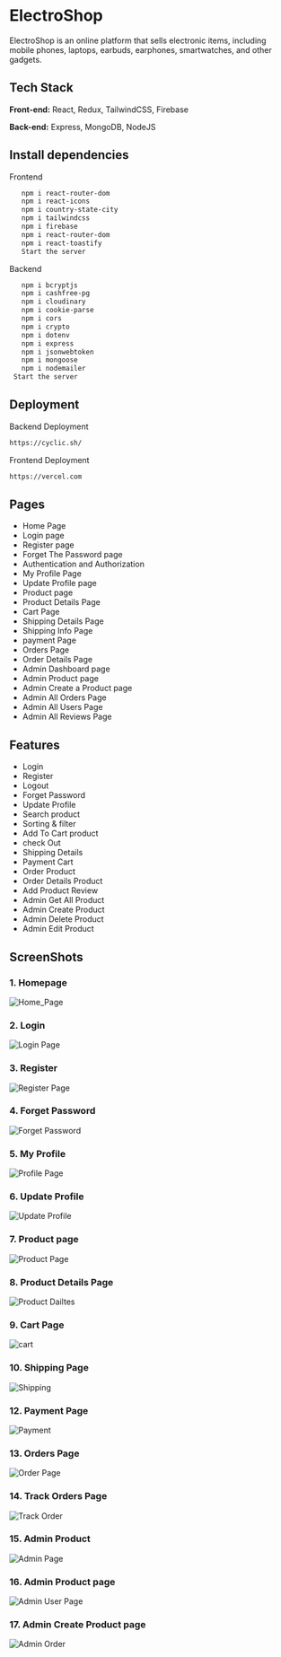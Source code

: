 # ElectroShop

ElectroShop is an online platform that sells electronic items, including mobile phones, laptops, earbuds, earphones, smartwatches, and other gadgets.

## Tech Stack

**Front-end:** React, Redux, TailwindCSS, Firebase

**Back-end:** Express, MongoDB, NodeJS  

## Install dependencies

 Frontend
```bash
   npm i react-router-dom
   npm i react-icons
   npm i country-state-city
   npm i tailwindcss
   npm i firebase
   npm i react-router-dom
   npm i react-toastify
   Start the server
```
 Backend
```bash
   npm i bcryptjs
   npm i cashfree-pg
   npm i cloudinary
   npm i cookie-parse
   npm i cors
   npm i crypto
   npm i dotenv
   npm i express
   npm i jsonwebtoken
   npm i mongoose
   npm i nodemailer
 Start the server
```
## Deployment

Backend Deployment
```bash
https://cyclic.sh/
```
Frontend Deployment
```bash
https://vercel.com
```

## Pages

-   Home Page
-   Login page
-   Register page
-   Forget The Password page
-   Authentication and Authorization
-   My Profile Page
-   Update Profile page
-   Product page
-   Product Details Page
-   Cart Page
-   Shipping Details Page
-   Shipping Info Page
-   payment Page
-   Orders Page
-   Order Details Page
-   Admin Dashboard page
-   Admin Product page
-   Admin Create a Product page
-   Admin All Orders Page
-   Admin All Users Page
-   Admin All Reviews Page

## Features

-   Login
-   Register
-   Logout
-   Forget Password
-   Update Profile
-   Search product
-   Sorting & filter
-   Add To Cart product
-   check Out
-   Shipping Details
-   Payment Cart
-   Order Product
-   Order Details Product
-   Add Product Review
-   Admin Get All Product
-   Admin Create Product
-   Admin Delete Product
-   Admin Edit Product
## ScreenShots

### 1. Homepage
![Home_Page](https://github.com/user-attachments/assets/0fbcdc7b-4ea0-4d27-9aa0-40ab74a172f9)

### 2. Login
![Login Page](https://github.com/user-attachments/assets/599b805f-1392-4f4a-938d-3c9796f5d0a7)

### 3. Register
![Register Page](https://github.com/user-attachments/assets/e51ac881-4ed1-40f5-b506-cbde1adcd40e)

### 4. Forget Password
![Forget Password](https://github.com/user-attachments/assets/d40f0564-20ca-4ede-85ce-ee418a9a20a4)

### 5. My Profile
![Profile Page](https://github.com/user-attachments/assets/19cf9fb5-a3aa-4146-999c-f563c9595be2)

### 6. Update Profile
![Update Profile](https://github.com/user-attachments/assets/52b65b76-96db-4296-8adc-6f4a23a33cab)

### 7. Product page
![Product Page](https://github.com/user-attachments/assets/31b5116f-e830-4829-90cd-96b1e27969c8)

### 8. Product Details Page
![Product Dailtes](https://github.com/user-attachments/assets/1691d1d0-8c39-4f51-ab75-1c2f2e5a9be6)

### 9. Cart Page
![cart](https://github.com/user-attachments/assets/33d6279b-3513-4cbf-8c67-dcf5c6e60c92)

### 10. Shipping Page
![Shipping ](https://github.com/user-attachments/assets/fae419a5-c089-4913-a08b-2c73e5d4c7de)

### 12. Payment Page
![Payment](https://github.com/user-attachments/assets/5010299a-5596-48d9-b432-ced185b5fd22)

### 13. Orders Page
![Order Page](https://github.com/user-attachments/assets/4db46a04-cf24-4000-9d0d-cc8e109283fa)

### 14. Track Orders Page
![Track Order](https://github.com/user-attachments/assets/5f3f3f17-eb6a-46af-acaa-a0ca3cd93b33)

### 15. Admin Product
![Admin Page](https://github.com/user-attachments/assets/8676e905-5f74-4c61-b00b-2e7f0ba018ae)

### 16. Admin Product page
![Admin User Page](https://github.com/user-attachments/assets/f9439708-4b4a-4626-8eb1-9da35896c7e1)

### 17. Admin Create Product page
![Admin Order](https://github.com/user-attachments/assets/d7564de9-daf0-4601-bf0d-194bfc72669d)
